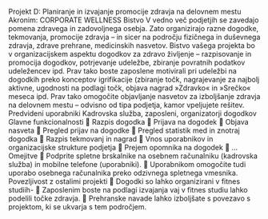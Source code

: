 Projekt D: Planiranje in izvajanje promocije zdravja na delovnem mestu
Akronim: CORPORATE WELLNESS
Bistvo
V vedno več podjetjih se zavedajo pomena zdravega in zadovoljnega osebja. Zato organizirajo
razne dogodke, tekmovanja, promocije zdravja – in sicer na področju fizičnega in duševnega
zdravja, zdrave prehrane, medicinskih nasvetov.
Bistvo vašega projekta bo v organizacijskem aspektu dogodkov za zdravo življenje –
razpisovanje in promocija dogodkov, potrjevanje udeležbe, zbiranje povratnih podatkov
udeležencev ipd. Prav tako boste zaposlene motivirali pri udeležbi na dogodkih preko
konceptov igrifikacije (zbiranje točk, nagrajevanje za najbolj aktivne, ugodnosti na podlagi
točk, objava nagrad »Zdravko« in »Srečko« meseca ipd.
Prav tako omogočite objavljanje nasvetov za izboljšanje zdravja na delovnem mestu –
odvisno od tipa podjetja, kamor vpeljujete rešitev.
Predvideni uporabniki
Kadrovska služba, zaposleni, organizatorji dogodkov
Glavne funkcionalnosti
 Razpis dogodka
 Prijava na dogodek
 Objava nasveta
 Pregled prijav na dogodke
 Pregled statistik med in znotraj dogodka
 Razpis tekmovanj in nagrad
 Vnos uporabnikov in organizacijske strukture podjetja
 Prejem opomnika na dogodek
 …
Omejitve
 Podprite spletne brskalnike na osebnem računalniku (kadrovska služba) in mobilne
telefone (uporabniki).
 Uporabnikom omogočite tudi uporabo osebnega računalnika preko odzivnega
spletnega vmesnika.
Povezljivost z ostalimi projekti
 Dogodki so lahko organizirani v fitnes studiih-
 Zaposlenim boste na podlagi izvajanja vaj v fitnes studiu lahko podelili točke zdravja.
 Prehranske navade lahko izboljšate s povezavo s projektom, ki se ukvarja s tem
področjem.